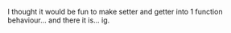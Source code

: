I thought it would be fun to make setter and getter into 1 function behaviour... and there it is... ig.
